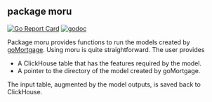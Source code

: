 ## package moru
[![Go Report Card](https://goreportcard.com/badge/github.com/invertedv/moru)](https://goreportcard.com/report/github.com/invertedv/moru)
[![godoc](https://img.shields.io/badge/go.dev-reference-007d9c?logo=go&logoColor=white)](https://pkg.go.dev/mod/github.com/invertedv/moru?tab=overview)

Package moru provides functions to run the models created by [goMortgage](https://pkg.go.dev/github.com/invertedv/goMortgage).
Using moru is quite straightforward. The user provides 

- A ClickHouse table that has the features required by the model.
- A pointer to the directory of the model created by goMortgage.

The input table, augmented by the model outputs, is saved back to ClickHouse.



